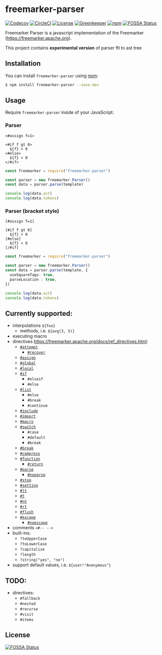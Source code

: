 # freemarker-parser

[![Codecov](https://img.shields.io/codecov/c/github/armano2/freemarker-parser.svg)](https://circleci.com/gh/armano2/freemarker-parser/tree/master)
[![CircleCI](https://img.shields.io/circleci/project/github/armano2/freemarker-parser/master.svg)](https://circleci.com/gh/armano2/freemarker-parser/tree/master)
[![License](https://img.shields.io/github/license/armano2/freemarker-parser.svg)](https://github.com/armano2/freemarker-parser/blob/master/LICENSE.md)
[![Greenkeeper](https://badges.greenkeeper.io/armano2/freemarker-parser.svg)](https://github.com/armano2/freemarker-parser/blob/master/LICENSE.md)
[![npm](https://img.shields.io/npm/v/freemarker-parser.svg)](https://www.npmjs.com/package/freemarker-parser)
[![FOSSA Status](https://app.fossa.io/api/projects/git%2Bgithub.com%2Farmano2%2Ffreemarker-parser.svg?type=shield)](https://app.fossa.io/projects/git%2Bgithub.com%2Farmano2%2Ffreemarker-parser?ref=badge_shield)

Freemarker Parser is a javascript implementation of the Freemarker (https://freemarker.apache.org).

This project contains **experimental version** of parser ftl to ast tree

## Installation
You can install `freemarker-parser` using [npm](https://npmjs.com):

```bash
$ npm install freemarker-parser --save-dev
```

## Usage
Require `freemarker-parser` inside of your JavaScript:

### Parser 
```ftl
<#assign f=1>

<#if f gt 0>
  ${f} > 0
<#else>
  ${f} < 0
</#if>
```
```ts
const freemarker = require("freemarker-parser")

const parser = new freemarker.Parser()
const data = parser.parse(template)

console.log(data.ast)
console.log(data.tokens)
```

### Parser (bracket style)
```ftl
[#assign f=1]

[#if f gt 0]
  ${f} > 0
[#else]
  ${f} < 0
[/#if]
```
```ts
const freemarker = require("freemarker-parser")

const parser = new freemarker.Parser()
const data = parser.parse(template, {
  useSquareTags: true,
  parseLocation : true,
})

console.log(data.ast)
console.log(data.tokens)
```

## Currently supported:
  - interpolations `${foo}`
    - methods, i.e. `${avg(3, 5)}`
  - executing macro
  - directives https://freemarker.apache.org/docs/ref_directives.html:
    - [`#attempt`](https://freemarker.apache.org/docs/ref_directive_attempt.html)
      - [`#recover`](https://freemarker.apache.org/docs/ref_directive_recover.html)
    - [`#assign`](https://freemarker.apache.org/docs/ref_directive_assign.html)
    - [`#global`](https://freemarker.apache.org/docs/ref_directive_global.html)
    - [`#local`](https://freemarker.apache.org/docs/ref_directive_local.html)
    - [`#if`](https://freemarker.apache.org/docs/ref_directive_if.html)
      - `#elseif`
      - `#else`
    - [`#list`](https://freemarker.apache.org/docs/ref_directive_list.html)
      - `#else`
      - `#break`
      - `#continue`
    - [`#include`](https://freemarker.apache.org/docs/ref_directive_include.html)
    - [`#import`](https://freemarker.apache.org/docs/ref_directive_import.html)
    - [`#macro`](https://freemarker.apache.org/docs/ref_directive_macro.html)
    - [`#switch`](https://freemarker.apache.org/docs/ref_directive_switch.html)
      - `#case`
      - `#default`
      - `#break`
    - [`#break`](https://freemarker.apache.org/docs/ref_directive_break.html)
    - [`#compress`](https://freemarker.apache.org/docs/ref_directive_compress.html)
    - [`#function`](https://freemarker.apache.org/docs/ref_directive_function.html)
      - [`#return`](https://freemarker.apache.org/docs/ref_directive_return.html)
    - [`#parse`](https://freemarker.apache.org/docs/ref_directive_parse.html)
		- [`#noparse`](https://freemarker.apache.org/docs/ref_directive_noparse.html)
    - [`#stop`](https://freemarker.apache.org/docs/ref_directive_stop.html)
    - [`#setting`](https://freemarker.apache.org/docs/ref_directive_setting.html)
    - [`#lt`](https://freemarker.apache.org/docs/ref_directive_lt.html)
    - [`#t`](https://freemarker.apache.org/docs/ref_directive_t.html)
    - [`#nt`](https://freemarker.apache.org/docs/ref_directive_nt.html)
    - [`#rt`](https://freemarker.apache.org/docs/ref_directive_rt.html)
    - [`#flush`](https://freemarker.apache.org/docs/ref_directive_flush.html)
    - [`#escape`](https://freemarker.apache.org/docs/ref_directive_escape.html)
      - [`#noescape`](https://freemarker.apache.org/docs/ref_directive_noescape.html)
  - comments `<#-- -->`
  - built-ins:
    - `?toUpperCase`
    - `?toLowerCase`
    - `?capitalize`
    - `?length`
    - `?string("yes", "no")`
  - support default values, i.e. `${user!"Anonymous"}`

## TODO:
  - directives:
    - `#fallback`
    - `#nested`
    - `#recurse`
    - `#visit`
    - `#items`


## License
[![FOSSA Status](https://app.fossa.io/api/projects/git%2Bgithub.com%2Farmano2%2Ffreemarker-parser.svg?type=large)](https://app.fossa.io/projects/git%2Bgithub.com%2Farmano2%2Ffreemarker-parser?ref=badge_large)